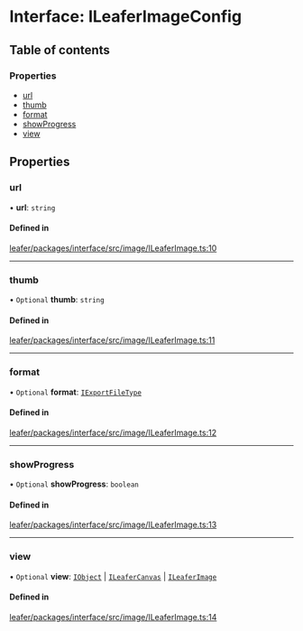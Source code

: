 # Interface: ILeaferImageConfig

## Table of contents

### Properties

- [url](ILeaferImageConfig.md#url)
- [thumb](ILeaferImageConfig.md#thumb)
- [format](ILeaferImageConfig.md#format)
- [showProgress](ILeaferImageConfig.md#showprogress)
- [view](ILeaferImageConfig.md#view)

## Properties

### url

• **url**: `string`

#### Defined in

[leafer/packages/interface/src/image/ILeaferImage.ts:10](https://github.com/leaferjs/leafer/blob/c7e50b8/packages/interface/src/image/ILeaferImage.ts#L10)

___

### thumb

• `Optional` **thumb**: `string`

#### Defined in

[leafer/packages/interface/src/image/ILeaferImage.ts:11](https://github.com/leaferjs/leafer/blob/c7e50b8/packages/interface/src/image/ILeaferImage.ts#L11)

___

### format

• `Optional` **format**: [`IExportFileType`](../modules.md#iexportfiletype)

#### Defined in

[leafer/packages/interface/src/image/ILeaferImage.ts:12](https://github.com/leaferjs/leafer/blob/c7e50b8/packages/interface/src/image/ILeaferImage.ts#L12)

___

### showProgress

• `Optional` **showProgress**: `boolean`

#### Defined in

[leafer/packages/interface/src/image/ILeaferImage.ts:13](https://github.com/leaferjs/leafer/blob/c7e50b8/packages/interface/src/image/ILeaferImage.ts#L13)

___

### view

• `Optional` **view**: [`IObject`](IObject.md) \| [`ILeaferCanvas`](ILeaferCanvas.md) \| [`ILeaferImage`](ILeaferImage.md)

#### Defined in

[leafer/packages/interface/src/image/ILeaferImage.ts:14](https://github.com/leaferjs/leafer/blob/c7e50b8/packages/interface/src/image/ILeaferImage.ts#L14)
